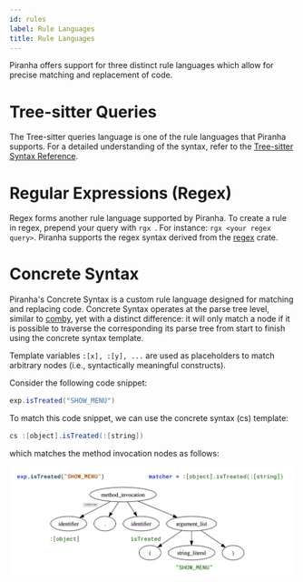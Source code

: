 ```yaml
---
id: rules
label: Rule Languages
title: Rule Languages
---
```


Piranha offers support for three distinct rule languages which allow for precise matching and replacement of code.

# Tree-sitter Queries

The Tree-sitter queries language is one of the rule languages that Piranha supports. For a detailed understanding of the syntax, refer to the [Tree-sitter Syntax Reference](https://tree-sitter.github.io/tree-sitter/syntax-highlighting#queries).

# Regular Expressions (Regex)

Regex forms another rule language supported by Piranha. To create a rule in regex, prepend your query with `rgx `. For instance: `rgx <your regex query>`. Piranha supports the regex syntax derived from the [regex](https://docs.rs/regex/) crate.

# Concrete Syntax

Piranha's Concrete Syntax is a custom rule language designed for matching and replacing code. Concrete Syntax operates at the parse tree level, similar to [comby](https://comby.dev/), yet with a distinct difference: it will only match a node if it is possible to traverse the corresponding its parse tree from start to finish using the concrete syntax template.

Template variables `:[x], :[y], ...` are used as placeholders to match arbitrary nodes (i.e., syntactically meaningful constructs).

Consider the following code snippet:
```java
exp.isTreated("SHOW_MENU")
```
To match this code snippet, we can use the concrete syntax (cs) template:
```java
cs :[object].isTreated(:[string])
```

which matches the method invocation nodes as follows: 

![example.png](example.png)
